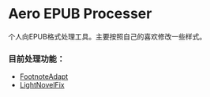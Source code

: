 # Aero EPUB Processer
个人向EPUB格式处理工具。主要按照自己的喜欢修改一些样式。

### 目前处理功能：
+ [FootnoteAdapt](https://github.com/Aeroblast/AeroEpubProcesser/tree/master/src/FootnoteAdapt)
+ [LightNovelFix](https://github.com/Aeroblast/AeroEpubProcesser/tree/master/src/LightNovelFix)
